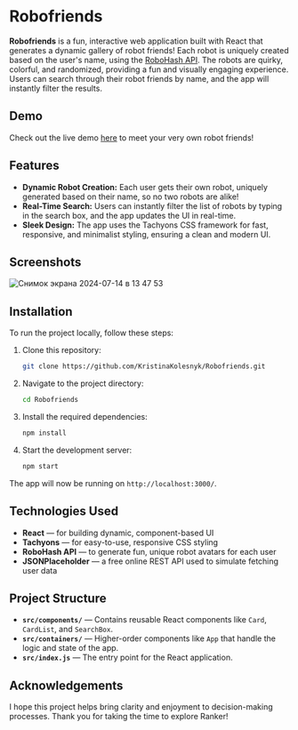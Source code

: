 # Robofriends

**Robofriends** is a fun, interactive web application built with React that generates a dynamic gallery of robot friends! Each robot is uniquely created based on the user's name, using the [RoboHash API](https://robohash.org/). The robots are quirky, colorful, and randomized, providing a fun and visually engaging experience. Users can search through their robot friends by name, and the app will instantly filter the results.

## Demo

Check out the live demo [here](https://kristinakolesnyk.github.io/Robofriends/) to meet your very own robot friends!

## Features

- **Dynamic Robot Creation:** Each user gets their own robot, uniquely generated based on their name, so no two robots are alike!
- **Real-Time Search:** Users can instantly filter the list of robots by typing in the search box, and the app updates the UI in real-time.
- **Sleek Design:** The app uses the Tachyons CSS framework for fast, responsive, and minimalist styling, ensuring a clean and modern UI.

## Screenshots

![Снимок экрана 2024-07-14 в 13 47 53](https://github.com/user-attachments/assets/d1352173-db69-4b25-8735-c3a81795fbbe)

## Installation

To run the project locally, follow these steps:

1. Clone this repository:

   ```bash
   git clone https://github.com/KristinaKolesnyk/Robofriends.git
   ```

2. Navigate to the project directory:

   ```bash
   cd Robofriends
   ```

3. Install the required dependencies:

   ```bash
   npm install
   ```

4. Start the development server:

   ```bash
   npm start
   ```

The app will now be running on `http://localhost:3000/`.

## Technologies Used

- **React** — for building dynamic, component-based UI
- **Tachyons** — for easy-to-use, responsive CSS styling
- **RoboHash API** — to generate fun, unique robot avatars for each user
- **JSONPlaceholder** — a free online REST API used to simulate fetching user data

## Project Structure

- **`src/components/`** — Contains reusable React components like `Card`, `CardList`, and `SearchBox`.
- **`src/containers/`** — Higher-order components like `App` that handle the logic and state of the app.
- **`src/index.js`** — The entry point for the React application.

## Acknowledgements

I hope this project helps bring clarity and enjoyment to decision-making processes. Thank you for taking the time to explore Ranker!
